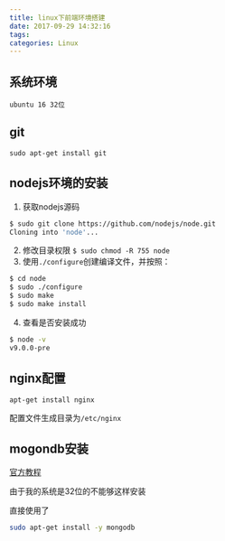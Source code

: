 ```yaml
---
title: linux下前端环境搭建
date: 2017-09-29 14:32:16
tags:
categories: Linux
---
```


## 系统环境

`ubuntu 16 32位`

## git

`sudo apt-get install git`

## nodejs环境的安装

1. 获取nodejs源码
``` bash
$ sudo git clone https://github.com/nodejs/node.git
Cloning into 'node'...
```
2. 修改目录权限
`$ sudo chmod -R 755 node`
3. 使用`./configure`创建编译文件，并按照：
``` bash
$ cd node
$ sudo ./configure
$ sudo make
$ sudo make install
```
4. 查看是否安装成功
```bash
$ node -v
v9.0.0-pre
```


## nginx配置

`apt-get install nginx`

配置文件生成目录为`/etc/nginx`


## mogondb安装

[官方教程](https://docs.mongodb.com/manual/tutorial/install-mongodb-on-ubuntu/#install-mongodb-community-edition)

由于我的系统是32位的不能够这样安装

直接使用了

```bash
sudo apt-get install -y mongodb
```